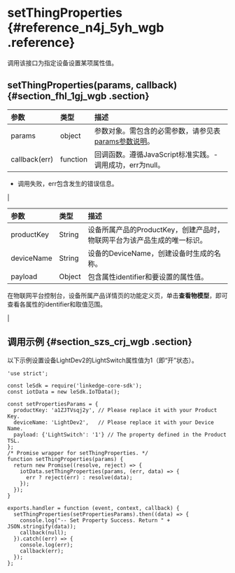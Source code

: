 # setThingProperties {#reference_n4j_5yh_wgb .reference}

调用该接口为指定设备设置某项属性值。

## setThingProperties\(params, callback\) {#section_fhl_1gj_wgb .section}

|参数|类型|描述|
|:-|:-|:-|
|params|object|参数对象。需包含的必需参数，请参见表[params参数说明](#)。|
|callback\(err\)|function|回调函数。遵循JavaScript标准实践。-   调用成功，err为null。
-   调用失败，err包含发生的错误信息。

|

|参数|类型|描述|
|:-|:-|:-|
|productKey|String|设备所属产品的ProductKey，创建产品时，物联网平台为该产品生成的唯一标识。|
|deviceName|String|设备的DeviceName，创建设备时生成的名称。|
|payload|Object| 包含属性identifier和要设置的属性值。

 在物联网平台控制台，设备所属产品详情页的功能定义页，单击**查看物模型**，即可查看各属性的identifier和取值范围。

 |

## 调用示例 {#section_szs_crj_wgb .section}

以下示例设置设备LightDev2的LightSwitch属性值为1（即“开”状态）。

```
'use strict';

const leSdk = require('linkedge-core-sdk');
const iotData = new leSdk.IoTData();

const setPropertiesParams = {
  productKey: 'a1ZJTVsqj2y', // Please replace it with your Product Key.
  deviceName: 'LightDev2',   // Please replace it with your Device Name.
  payload: {'LightSwitch': '1'} // The property defined in the Product TSL.
};
/* Promise wrapper for setThingProperties. */ 
function setThingProperties(params) {
  return new Promise((resolve, reject) => {
    iotData.setThingProperties(params, (err, data) => {
      err ? reject(err) : resolve(data);
    });
  });
}

exports.handler = function (event, context, callback) {
  setThingProperties(setPropertiesParams).then((data) => {
    console.log("-- Set Property Success. Return " + JSON.stringify(data));
    callback(null);
  }).catch((err) => {
    console.log(err);
    callback(err);
  });
};
```

